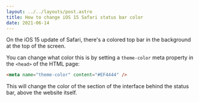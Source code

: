 ```yaml
---
layout: ../../layouts/post.astro
title: How to change iOS 15 Safari status bar color
date: 2021-06-14
---
```


On the iOS 15 update of Safari, there's a colored top bar in the background at the top of the screen.

You can change what color this is by setting a `theme-color` meta property in the `<head>` of the HTML page:

```html
<meta name="theme-color" content="#EF4444" />
```

This will change the color of the section of the interface behind the status bar, above the website itself.
